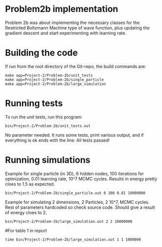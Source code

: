 # Problem2b implementation

Problem 2b was about implementing the necessary classes for the Restricted Boltzmann Machine type of wave function, plus updating the gradient descent and start experimenting with learning rate. 

# Building the code
If run from the root directory of the Git-repo, the build commands are:

```
make app=Project-2/Problem-2b/unit_tests
make app=Project-2/Problem-2b/single_particle 
make app=Project-2/Problem-2b/large_simulation
```

# Running tests

To run the unit tests, run this program:
```
bin/Project-2/Problem-2b/unit_tests.out
```

No parameter needed. It runs some tests, print various output, and if everything is ok ends with the line: All tests passed!

# Running simulations

Example for single particle (in 3D), 6 hidden nodes, 100 iterations for optmization, 0.01 learning rate, 10^7 MCMC cycles. 
Results in energy pretty cloes to 1.5 as expected. 
```
bin/Project-2/Problem-2b/single_particle.out 6 100 0.01 10000000
```

Example for simulating 2 dimensions, 2 Particles, 2 10^7, MCMC cycles. Rest of parameters hardcoded so check source code.
Should give a result of energy cloes to 2. 
```
bin/Project-2/Problem-2b/large_simulation.out 2 2 10000000
```

#For table 1 in report
```
time bin/Project-2/Problem-2b/large_simulation.out 1 1 1000000
```
